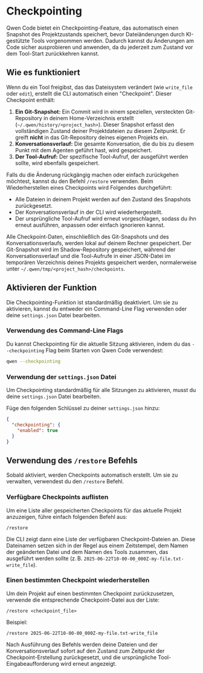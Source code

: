# Checkpointing

Qwen Code bietet ein Checkpointing-Feature, das automatisch einen Snapshot des Projektzustands speichert, bevor Dateiänderungen durch KI-gestützte Tools vorgenommen werden. Dadurch kannst du Änderungen am Code sicher ausprobieren und anwenden, da du jederzeit zum Zustand vor dem Tool-Start zurückkehren kannst.

## Wie es funktioniert

Wenn du ein Tool freigibst, das das Dateisystem verändert (wie `write_file` oder `edit`), erstellt die CLI automatisch einen "Checkpoint". Dieser Checkpoint enthält:

1.  **Ein Git-Snapshot:** Ein Commit wird in einem speziellen, versteckten Git-Repository in deinem Home-Verzeichnis erstellt (`~/.qwen/history/<project_hash>`). Dieser Snapshot erfasst den vollständigen Zustand deiner Projektdateien zu diesem Zeitpunkt. Er greift **nicht** in das Git-Repository deines eigenen Projekts ein.
2.  **Konversationsverlauf:** Die gesamte Konversation, die du bis zu diesem Punkt mit dem Agenten geführt hast, wird gespeichert.
3.  **Der Tool-Aufruf:** Der spezifische Tool-Aufruf, der ausgeführt werden sollte, wird ebenfalls gespeichert.

Falls du die Änderung rückgängig machen oder einfach zurückgehen möchtest, kannst du den Befehl `/restore` verwenden. Beim Wiederherstellen eines Checkpoints wird Folgendes durchgeführt:

- Alle Dateien in deinem Projekt werden auf den Zustand des Snapshots zurückgesetzt.
- Der Konversationsverlauf in der CLI wird wiederhergestellt.
- Der ursprüngliche Tool-Aufruf wird erneut vorgeschlagen, sodass du ihn erneut ausführen, anpassen oder einfach ignorieren kannst.

Alle Checkpoint-Daten, einschließlich des Git-Snapshots und des Konversationsverlaufs, werden lokal auf deinem Rechner gespeichert. Der Git-Snapshot wird im Shadow-Repository gespeichert, während der Konversationsverlauf und die Tool-Aufrufe in einer JSON-Datei im temporären Verzeichnis deines Projekts gespeichert werden, normalerweise unter `~/.qwen/tmp/<project_hash>/checkpoints`.

## Aktivieren der Funktion

Die Checkpointing-Funktion ist standardmäßig deaktiviert. Um sie zu aktivieren, kannst du entweder ein Command-Line Flag verwenden oder deine `settings.json` Datei bearbeiten.

### Verwendung des Command-Line Flags

Du kannst Checkpointing für die aktuelle Sitzung aktivieren, indem du das `--checkpointing` Flag beim Starten von Qwen Code verwendest:

```bash
qwen --checkpointing
```

### Verwendung der `settings.json` Datei

Um Checkpointing standardmäßig für alle Sitzungen zu aktivieren, musst du deine `settings.json` Datei bearbeiten.

Füge den folgenden Schlüssel zu deiner `settings.json` hinzu:

```json
{
  "checkpointing": {
    "enabled": true
  }
}
```

## Verwendung des `/restore` Befehls

Sobald aktiviert, werden Checkpoints automatisch erstellt. Um sie zu verwalten, verwendest du den `/restore` Befehl.

### Verfügbare Checkpoints auflisten

Um eine Liste aller gespeicherten Checkpoints für das aktuelle Projekt anzuzeigen, führe einfach folgenden Befehl aus:

```
/restore
```

Die CLI zeigt dann eine Liste der verfügbaren Checkpoint-Dateien an. Diese Dateinamen setzen sich in der Regel aus einem Zeitstempel, dem Namen der geänderten Datei und dem Namen des Tools zusammen, das ausgeführt werden sollte (z. B. `2025-06-22T10-00-00_000Z-my-file.txt-write_file`).

### Einen bestimmten Checkpoint wiederherstellen

Um dein Projekt auf einen bestimmten Checkpoint zurückzusetzen, verwende die entsprechende Checkpoint-Datei aus der Liste:

```
/restore <checkpoint_file>
```

Beispiel:

```
/restore 2025-06-22T10-00-00_000Z-my-file.txt-write_file
```

Nach Ausführung des Befehls werden deine Dateien und der Konversationsverlauf sofort auf den Zustand zum Zeitpunkt der Checkpoint-Erstellung zurückgesetzt, und die ursprüngliche Tool-Eingabeaufforderung wird erneut angezeigt.